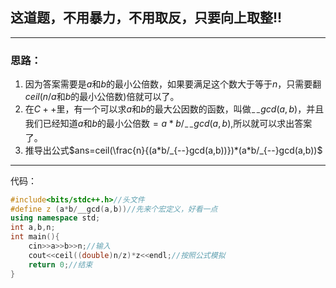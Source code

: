 ## 这道题，不用暴力，不用取反，只要向上取整!!

------------
### 思路：
1. 因为答案需要是$a$和$b$的最小公倍数，如果要满足这个数大于等于$n$，只需要翻$ceil(n/a$和$b$的最小公倍数$)$倍就可以了。
2. 在$C++$里，有一个可以求$a$和$b$的最大公因数的函数，叫做$_{--}gcd(a,b)$，并且我们已经知道$a$和$b$的最小公倍数$=a*b/_{--}gcd(a,b)$,所以就可以求出答案了。
3. 推导出公式$ans=ceil(\frac{n}{(a*b/_{--}gcd(a,b))})*(a*b/_{--}gcd(a,b))$
------------
代码：
```cpp
#include<bits/stdc++.h>//头文件
#define z (a*b/__gcd(a,b))//先来个宏定义，好看一点
using namespace std;
int a,b,n;
int main(){
    cin>>a>>b>>n;//输入
    cout<<ceil((double)n/z)*z<<endl;//按照公式模拟
    return 0;//结束
}
```